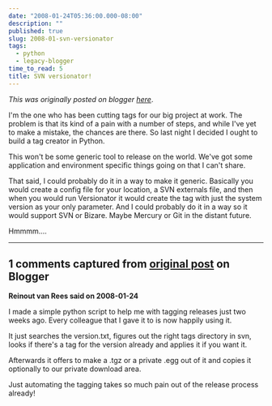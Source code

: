 ```yaml
---
date: "2008-01-24T05:36:00.000-08:00"
description: ""
published: true
slug: 2008-01-svn-versionator
tags:
  - python
  - legacy-blogger
time_to_read: 5
title: SVN versionator!
---
```


_This was originally posted on blogger [here](https://pydanny.blogspot.com/2008/01/svn-versionator.html)_.

I'm the one who has been cutting tags for our big project at work. The problem is that its kind of a pain with a number of steps, and while I've yet to make a mistake, the chances are there. So last night I decided I ought to build a tag creator in Python.

This won't be some generic tool to release on the world. We've got some application and environment specific things going on that I can't share.

That said, I could probably do it in a way to make it generic. Basically you would create a config file for your location, a SVN externals file, and then when you would run Versionator it would create the tag with just the system version as your only parameter. And I could probably do it in a way so it would support SVN or Bizare. Maybe Mercury or Git in the distant future.

Hmmmm....

---

## 1 comments captured from [original post](https://pydanny.blogspot.com/2008/01/svn-versionator.html) on Blogger

**Reinout van Rees said on 2008-01-24**

I made a simple python script to help me with tagging releases just two weeks ago. Every colleague that I gave it to is now happily using it.

It just searches the version.txt, figures out the right tags directory in svn, looks if there's a tag for the version already and applies it if you want it.

Afterwards it offers to make a .tgz or a private .egg out of it and copies it optionally to our private download area.

Just automating the tagging takes so much pain out of the release process already!
